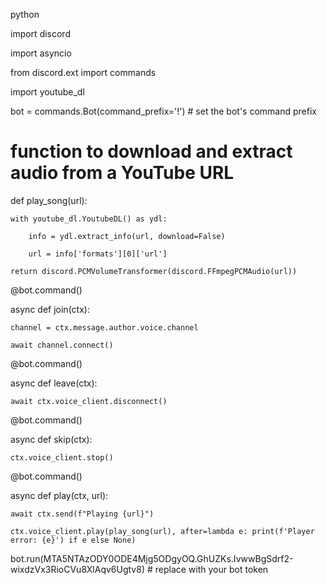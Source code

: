 python

import discord

import asyncio

from discord.ext import commands

import youtube_dl

bot = commands.Bot(command_prefix='!') # set the bot's command prefix

# function to download and extract audio from a YouTube URL

def play_song(url):

    with youtube_dl.YoutubeDL() as ydl:

        info = ydl.extract_info(url, download=False)

        url = info['formats'][0]['url']

    return discord.PCMVolumeTransformer(discord.FFmpegPCMAudio(url))

@bot.command()

async def join(ctx):

    channel = ctx.message.author.voice.channel

    await channel.connect()

@bot.command()

async def leave(ctx):

    await ctx.voice_client.disconnect()

@bot.command()

async def skip(ctx):

    ctx.voice_client.stop()

@bot.command()

async def play(ctx, url):

    await ctx.send(f"Playing {url}")

    ctx.voice_client.play(play_song(url), after=lambda e: print(f'Player error: {e}') if e else None)

bot.run(MTA5NTAzODY0ODE4Mjg5ODgyOQ.GhUZKs.IvwwBgSdrf2-wixdzVx3RioCVu8XlAqv6Ugtv8) # replace with your bot token
